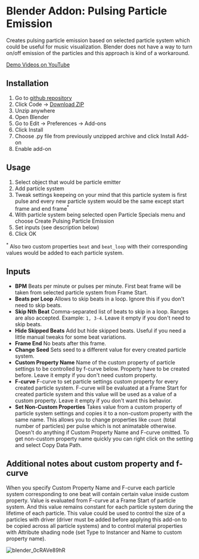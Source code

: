 # Blender Addon: Pulsing Particle Emission

Creates pulsing particle emission based on selected particle system which could be useful for music visualization.
Blender does not have a way to turn on/off emission of the particles and this approach is kind of a workaround.

[Demo Videos on YouTube](https://www.youtube.com/playlist?list=PLf8ExqLxOaiZnVnTQTR4uFbH6LwK73rZn)

## Installation

1. Go to [github repository](https://github.com/pi-kei/blender-pulsing-particle-emission)
2. Click Code -> [Download ZIP](https://github.com/pi-kei/blender-pulsing-particle-emission/archive/refs/heads/master.zip)
3. Unzip anywhere
4. Open Blender
5. Go to Edit -> Preferences -> Add-ons
6. Click Install
7. Choose .py file from previously unzipped archive and click Install Add-on
8. Enable add-on

## Usage

1. Select object that would be particle emitter
2. Add particle system
3. Tweak settings keepeing on your mind that this particle system is first pulse and every new particle system would be the same except start frame and end frame<sup>\*</sup>
4. With particle system being selected open Particle Specials menu and choose Create Pulsing Particle Emission
5. Set inputs (see description below)
6. Click OK

<sup>\*</sup> Also two custom properties `beat` and `beat_loop` with their corresponding values would be added to each particle system.

## Inputs

- **BPM** Beats per minute or pulses per minute. First beat frame will be taken from selected particle system from Frame Start.
- **Beats per Loop** Allows to skip beats in a loop. Ignore this if you don't need to skip beats.
- **Skip Nth Beat** Comma-separated list of beats to skip in a loop. Ranges are also accepted. Example: `1, 3-4`. Leave it empty if you don't need to skip beats.
- **Hide Skipped Beats** Add but hide skipped beats. Useful if you need a little manual tweaks for some beat variations.
- **Frame End** No beats after this frame.
- **Change Seed** Sets seed to a different value for every created particle system.
- **Custom Property Name** Name of the custom property of particle settings to be controlled by f-curve below. Property have to be created before. Leave it empty if you don't need custom property.
- **F-curve** F-curve to set particle settings custom property for every created particle system. F-curve will be evaluated at a Frame Start for created particle system and this value will be used as a value of a custom property. Leave it empty if you don't want this behavior.
- **Set Non-Custom Properties** Takes value from a custom property of particle system settings and copies it to a non-custom property with the same name. This allows you to change properties like `count` (total number of particles) per pulse which is not animatable otherwise. Doesn't do anything if Custom Property Name and F-curve omitted. To get non-custom property name quickly you can right click on the setting and select Copy Data Path.

## Additional notes about custom property and f-curve

When you specify Custom Property Name and F-curve each particle system corresponding to one beat will contain certain value inside custom property. Value is evaluated from F-curve at a Frame Start of particle system. And this value remains constant for each particle system during the lifetime of each particle. This value could be used to control the size of a particles with driver (driver must be added before applying this add-on to be copied across all particle systems) and to control material properties with Attribute shading node (set Type to Instancer and Name to custom property name).

![blender_0cRAVe89hR](https://user-images.githubusercontent.com/3518025/170894299-7e6fd83d-90dc-4a33-893d-10ec73932ee0.gif)

